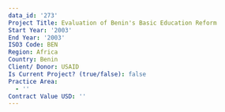 ```yaml
---
data_id: '273'
Project Title: Evaluation of Benin's Basic Education Reform
Start Year: '2003'
End Year: '2003'
ISO3 Code: BEN
Region: Africa
Country: Benin
Client/ Donor: USAID
Is Current Project? (true/false): false
Practice Area:
  - ''
Contract Value USD: ''
---
```

